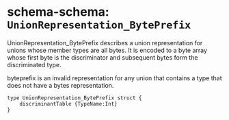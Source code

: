 # schema-schema: `UnionRepresentation_BytePrefix`

UnionRepresentation_BytePrefix describes a union representation for unions
whose member types are all bytes. It is encoded to a byte array whose
first byte is the discriminator and subsequent bytes form the discriminated
type.

byteprefix is an invalid representation for any union that contains a type
that does not have a bytes representation.


```ipldsch
type UnionRepresentation_BytePrefix struct {
	discriminantTable {TypeName:Int}
}
```
